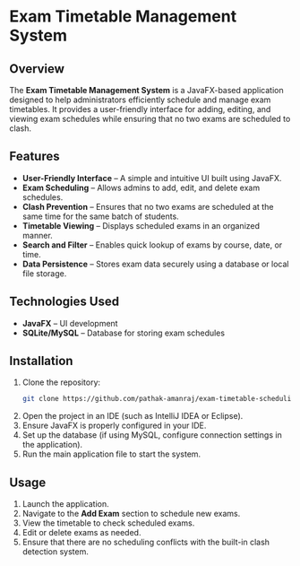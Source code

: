 # Exam Timetable Management System

## Overview
The **Exam Timetable Management System** is a JavaFX-based application designed to help administrators efficiently schedule and manage exam timetables. It provides a user-friendly interface for adding, editing, and viewing exam schedules while ensuring that no two exams are scheduled to clash.

## Features
- **User-Friendly Interface** – A simple and intuitive UI built using JavaFX.
- **Exam Scheduling** – Allows admins to add, edit, and delete exam schedules.
- **Clash Prevention** – Ensures that no two exams are scheduled at the same time for the same batch of students.
- **Timetable Viewing** – Displays scheduled exams in an organized manner.
- **Search and Filter** – Enables quick lookup of exams by course, date, or time.
- **Data Persistence** – Stores exam data securely using a database or local file storage.

## Technologies Used
- **JavaFX** – UI development
- **SQLite/MySQL** – Database for storing exam schedules
  
## Installation
1. Clone the repository:
   ```sh
   git clone https://github.com/pathak-amanraj/exam-timetable-scheduling-module.git
   ```
2. Open the project in an IDE (such as IntelliJ IDEA or Eclipse).
3. Ensure JavaFX is properly configured in your IDE.
4. Set up the database (if using MySQL, configure connection settings in the application).
5. Run the main application file to start the system.

## Usage
1. Launch the application.
2. Navigate to the **Add Exam** section to schedule new exams.
3. View the timetable to check scheduled exams.
4. Edit or delete exams as needed.
5. Ensure that there are no scheduling conflicts with the built-in clash detection system.

